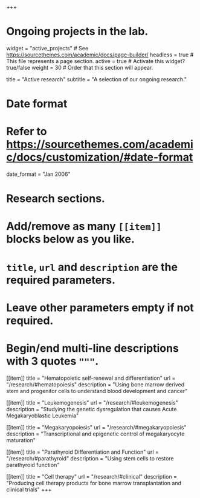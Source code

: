 +++
# Ongoing projects in the lab.
widget = "active_projects"  # See https://sourcethemes.com/academic/docs/page-builder/
headless = true  # This file represents a page section.
active = true  # Activate this widget? true/false
weight = 30  # Order that this section will appear.

title = "Active research"
subtitle = "A selection of our ongoing research."

# Date format
#   Refer to https://sourcethemes.com/academic/docs/customization/#date-format
date_format = "Jan 2006"

# Research sections.
#   Add/remove as many `[[item]]` blocks below as you like.
#   `title`, `url` and `description` are the required parameters.
#   Leave other parameters empty if not required.
#   Begin/end multi-line descriptions with 3 quotes `"""`.

[[item]]
  title = "Hematopoietic self-renewal and differentiation"
  url = "/research/#hematopoiesis"
  description = "Using bone marrow derived stem and progenitor cells to understand blood development and cancer"

[[item]]
  title = "Leukemogenesis"
  url = "/research/#leukemogenesis"
  description = "Studying the genetic dysregulation that causes Acute Megakaryoblastic Leukemia"

[[item]]
    title = "Megakaryopoiesis"
    url = "/research/#megakaryopoiesis"
    description = "Transcriptional and epigenetic control of megakaryocyte maturation"

[[item]]
  title = "Parathyroid Differentiation and Function"
  url = "/research/#parathyroid"
  description = "Using stem cells to restore parathyroid function"

[[item]]
  title = "Cell therapy"
  url = "/research/#clinical"
  description = "Producing cell therapy products for bone marrow transplantation and clinical trials"
+++
